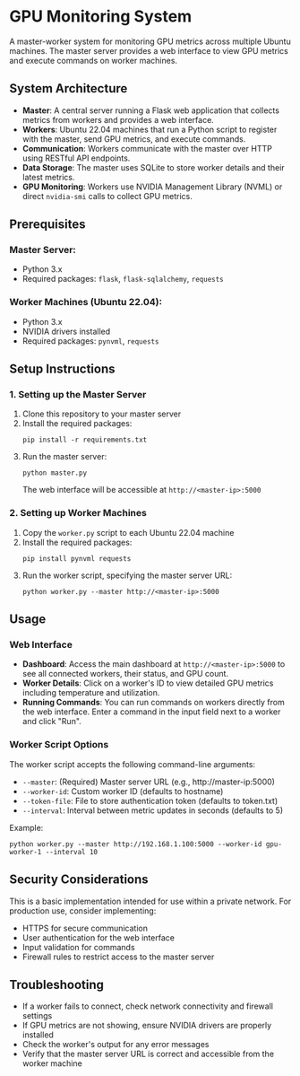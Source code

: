 # GPU Monitoring System

A master-worker system for monitoring GPU metrics across multiple Ubuntu machines. The master server provides a web interface to view GPU metrics and execute commands on worker machines.

## System Architecture

- **Master**: A central server running a Flask web application that collects metrics from workers and provides a web interface.
- **Workers**: Ubuntu 22.04 machines that run a Python script to register with the master, send GPU metrics, and execute commands.
- **Communication**: Workers communicate with the master over HTTP using RESTful API endpoints.
- **Data Storage**: The master uses SQLite to store worker details and their latest metrics.
- **GPU Monitoring**: Workers use NVIDIA Management Library (NVML) or direct `nvidia-smi` calls to collect GPU metrics.

## Prerequisites

### Master Server:
- Python 3.x
- Required packages: `flask`, `flask-sqlalchemy`, `requests`

### Worker Machines (Ubuntu 22.04):
- Python 3.x
- NVIDIA drivers installed
- Required packages: `pynvml`, `requests`

## Setup Instructions

### 1. Setting up the Master Server

1. Clone this repository to your master server
2. Install the required packages:
   ```
   pip install -r requirements.txt
   ```
3. Run the master server:
   ```
   python master.py
   ```
   The web interface will be accessible at `http://<master-ip>:5000`

### 2. Setting up Worker Machines

1. Copy the `worker.py` script to each Ubuntu 22.04 machine
2. Install the required packages:
   ```
   pip install pynvml requests
   ```
3. Run the worker script, specifying the master server URL:
   ```
   python worker.py --master http://<master-ip>:5000
   ```

## Usage

### Web Interface

- **Dashboard**: Access the main dashboard at `http://<master-ip>:5000` to see all connected workers, their status, and GPU count.
- **Worker Details**: Click on a worker's ID to view detailed GPU metrics including temperature and utilization.
- **Running Commands**: You can run commands on workers directly from the web interface. Enter a command in the input field next to a worker and click "Run".

### Worker Script Options

The worker script accepts the following command-line arguments:

- `--master`: (Required) Master server URL (e.g., http://master-ip:5000)
- `--worker-id`: Custom worker ID (defaults to hostname)
- `--token-file`: File to store authentication token (defaults to token.txt)
- `--interval`: Interval between metric updates in seconds (defaults to 5)

Example:
```
python worker.py --master http://192.168.1.100:5000 --worker-id gpu-worker-1 --interval 10
```

## Security Considerations

This is a basic implementation intended for use within a private network. For production use, consider implementing:

- HTTPS for secure communication
- User authentication for the web interface
- Input validation for commands
- Firewall rules to restrict access to the master server

## Troubleshooting

- If a worker fails to connect, check network connectivity and firewall settings
- If GPU metrics are not showing, ensure NVIDIA drivers are properly installed
- Check the worker's output for any error messages
- Verify that the master server URL is correct and accessible from the worker machine
